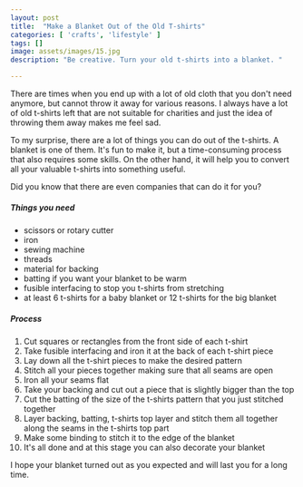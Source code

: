 ```yaml
---
layout: post
title:  "Make a Blanket Out of the Old T-shirts"
categories: [ 'crafts', 'lifestyle' ]
tags: []
image: assets/images/15.jpg
description: "Be creative. Turn your old t-shirts into a blanket. "

---
```


There are times when you end up with a lot of old cloth that you don't need anymore, but cannot throw it away for various reasons. I always have a lot of old t-shirts left that are not suitable for charities and just the idea of throwing them away makes me feel sad.

To my surprise, there are a lot of things you can do out of the t-shirts. A blanket is one of them. It's fun to make it, but a time-consuming process that also requires some skills. On the other hand, it will help you to convert all your valuable t-shirts into something useful.

Did you know that there are even companies that can do it for you?

##### Things you need
- scissors or rotary cutter
- iron
- sewing machine
- threads
- material for backing
- batting if you want your blanket to be warm
- fusible interfacing to stop you t-shirts from stretching
- at least 6 t-shirts for a baby blanket or 12 t-shirts for the big blanket

##### Process

1. Cut squares or rectangles from the front side of each t-shirt
2. Take fusible interfacing and iron it at the back of each t-shirt piece
3. Lay down all the t-shirt pieces to make the desired pattern
4. Stitch all your pieces together making sure that all seams are open
5. Iron all your seams flat
6. Take your backing and cut out a piece that is slightly bigger than the top
7. Cut the batting of the size of the t-shirts pattern that you just stitched together
8. Layer backing, batting, t-shirts top layer and stitch them all together along the seams in the t-shirts top part
9. Make some binding to stitch it to the edge of the blanket
10. It's all done and at this stage you can also decorate your blanket

I hope your blanket turned out as you expected and will last you for a long time.







